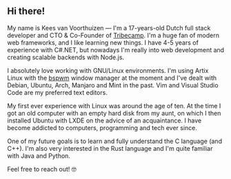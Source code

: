 ## Hi there!

My name is Kees van Voorthuizen — I'm a 17-years-old Dutch full stack
developer and CTO & Co-Founder of [Tribecamp](https://tribecamp.com).
I'm a huge fan of modern web frameworks, and I like learning new things.
I have 4-5 years of experience with C#.NET, but nowadays I'm really
into web development and creating scalable backends with Node.js.

I absolutely love working with GNU/Linux environments. I'm using Artix Linux
with the [bspwm](https://github.com/baskerville/bspwm) window manager at
the moment and I've dealt with Debian, Ubuntu, Arch, Manjaro and Mint
in the past. Vim and Visual Studio Code are my preferred text editors.

My first ever experience with Linux was around the age of ten. At the time I got
an old computer with an empty hard disk from my aunt, on which I then installed
Ubuntu with LXDE on the advice of an acquaintance. I have become addicted to
computers, programming and tech ever since.

One of my future goals is to learn and fully understand the C language (and C++).
I'm also very interested in the Rust language and I'm quite familiar with Java
and Python.

Feel free to reach out! 🤓
